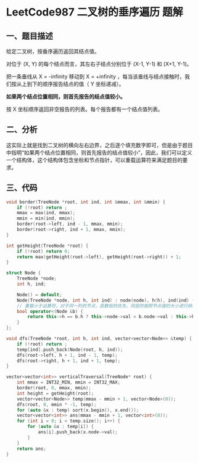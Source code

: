 # LeetCode987 二叉树的垂序遍历 题解

## 一、题目描述

给定二叉树，按垂序遍历返回其结点值。

对位于 (X, Y) 的每个结点而言，其左右子结点分别位于 (X-1, Y-1) 和 (X+1, Y-1)。

把一条垂线从 X = -infinity 移动到 X = +infinity ，每当该垂线与结点接触时，我们按从上到下的顺序报告结点的值（ Y 坐标递减）。

**如果两个结点位置相同，则首先报告的结点值较小。**

按 X 坐标顺序返回非空报告的列表。每个报告都有一个结点值列表。



## 二、分析

这实际上就是找到二叉树的横向左右边界，之后逐个填充数字即可，但是由于题目中指明“如果两个结点位置相同，则首先报告的结点值较小”，因此，我们可以定义一个结构体，这个结构体包含坐标和节点指针，可以重载运算符来满足题目的要求。



## 三、代码

```c++
void border(TreeNode *root, int ind, int &mmax, int &mmin) {
    if (!root) return ;
    mmax = max(ind, mmax);
    mmin = min(ind, mmin);
    border(root->left, ind - 1, mmax, mmin);
    border(root->right, ind + 1, mmax, mmin);
}

int getHeight(TreeNode *root) {
    if (!root) return 0;
    return max(getHeight(root->left), getHeight(root->right)) + 1;
}

struct Node {
    TreeNode *node;
    int h, ind;

    Node() = default;
    Node(TreeNode *node, int h, int ind) : node(node), h(h), ind(ind) {}
    // 重载小于运算符，对于同一列的节点，层数低的优先，同层的按照节点值的大小进行排序
    bool operator<(Node &b) {
        return this->h == b.h ? this->node->val < b.node->val : this->h < b.h;
    }
};

void dfs(TreeNode *root, int h, int ind, vector<vector<Node>> &temp) {
    if (!root) return ;
    temp[ind].push_back(Node(root, h, ind));
    dfs(root->left, h + 1, ind - 1, temp);
    dfs(root->right, h + 1, ind + 1, temp);
}

vector<vector<int>> verticalTraversal(TreeNode* root) {
    int mmax = INT32_MIN, mmin = INT32_MAX;
    border(root, 0, mmax, mmin);
    int height = getHeight(root);
    vector<vector<Node>> temp(mmax - mmin + 1, vector<Node>(0));
    dfs(root, 0, mmin * -1, temp);
    for (auto &x : temp) sort(x.begin(), x.end());
    vector<vector<int>> ans(mmax - mmin + 1, vector<int>(0));
    for (int i = 0; i < temp.size(); i++) {
        for (auto &x : temp[i]) {
            ans[i].push_back(x.node->val);
        }
    }
    return ans;
}
```

